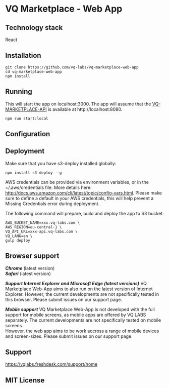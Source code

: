 # VQ Marketplace - Web App

## Technology stack
React

## Installation
```
git clone https://github.com/vq-labs/vq-marketplace-web-app
cd vq-marketplace-web-app
npm install
```

## Running
This will start the app on localhost:3000. The app will assume that the [VQ-MARKETPLACE-API](https://github.com/vq-labs/vq-marketplace-api) is available at http://localhost:8080.
```
npm run start:local
```

## Configuration

## Deployment
Make sure that you have s3-deploy installed globally:
```
npm install s3-deploy --g
```

AWS credentials can be provided via environment variables, or in the ~/.aws/credentials file. More details here: http://docs.aws.amazon.com/cli/latest/topic/config-vars.html. Please make sure to define a default in your AWS credentials, this will help prevent a Missing Credentials error during deployment.

The following command will prepare, build and deploy the app to S3 bucket:
```
AWS_BUCKET_NAME=xxx.vq-labs.com \
AWS_REGION=eu-central-1 \
VQ_API_URL=xxx-api.vq-labs.com \
VQ_LANG=en \
gulp deploy
```

## Browser support
***Chrome*** (latest version)<br />
***Safari*** (latest version)<br />

***Support Internet Explorer and Microsoft Edge (latest versions)***
VQ Marketplace Web-App aims to also run on the latest version of Internet Explorer. However, the current developments are not specifically tested in this browser. Please submit issues on our support page.

***Mobile support***
VQ Marketplace Web-App is not developed with the full support for mobile screens, as mobile apps are offered by VQ LABS separately. The current developments are not specifically tested on mobile screens.
<br />
However, the web app aims to be work accross a range of mobile devices and screen-sizes. Please submit issues on our support page.

## Support
https://vqlabs.freshdesk.com/support/home

## MIT License